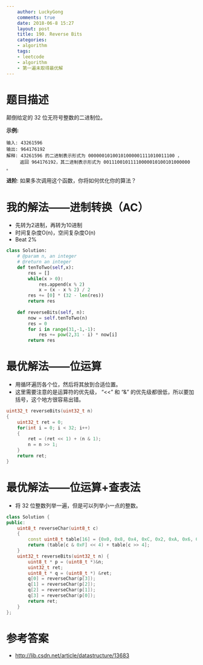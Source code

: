 ```yaml
---
    author: LuckyGong
    comments: true
    date: 2018-06-8 15:27
    layout: post
    title: 190. Reverse Bits
    categories:
    - algorithm
    tags:
    - leetcode
    - algorithm
    - 第一遍未取得最优解
---
```


# 题目描述

颠倒给定的 32 位无符号整数的二进制位。

**示例:**

```
输入: 43261596
输出: 964176192
解释: 43261596 的二进制表示形式为 00000010100101000001111010011100 ，
     返回 964176192，其二进制表示形式为 00111001011110000010100101000000 。
```

**进阶**:
如果多次调用这个函数，你将如何优化你的算法？

# 我的解法——进制转换（AC）

- 先转为2进制，再转为10进制
- 时间复杂度O(n)，空间复杂度O(n)
- Beat 2%

```python
class Solution:
    # @param n, an integer
    # @return an integer
    def tenToTwo(self,x):
        res = []
        while(x > 0):
            res.append(x % 2)
            x = (x - x % 2) / 2
        res += [0] * (32 - len(res))
        return res
    
    def reverseBits(self, n):
        now = self.tenToTwo(n)
        res = 0
        for i in range(31,-1,-1):
            res += pow(2,31 - i) * now[i]
        return res
```

# 最优解法——位运算

- 用循环遍历各个位，然后将其放到合适位置。
- 这里需要注意的是运算符的优先级， “<<” 和 “&” 的优先级都很低，所以要加括号，这个地方很容易出错。

```c++
uint32_t reverseBits(uint32_t n)
{
    uint32_t ret = 0;
    for(int i = 0; i < 32; i++)
    {
        ret = (ret << 1) + (n & 1);
        n = n >> 1;
    }
    return ret;
}
```

# 最优解法——位运算+查表法

- 将 32 位整数列举一遍，但是可以列举小一点的整数。 

```c++
class Solution {
public:
    uint8_t reverseChar(uint8_t c)
    {
        const uint8_t table[16] = {0x0, 0x8, 0x4, 0xC, 0x2, 0xA, 0x6, 0xE, 0x1, 0x9, 0x5, 0xD, 0x3, 0xB, 0x7, 0xF};
        return (table[c & 0xF] << 4) + table[c >> 4];
    }
    uint32_t reverseBits(uint32_t n) {
        uint8_t * p = (uint8_t *)&n;
        uint32_t ret;
        uint8_t * q = (uint8_t *) &ret;
        q[0] = reverseChar(p[3]);
        q[1] = reverseChar(p[2]);
        q[2] = reverseChar(p[1]);
        q[3] = reverseChar(p[0]);
        return ret;
    }
};
```



# 参考答案

- http://lib.csdn.net/article/datastructure/13683